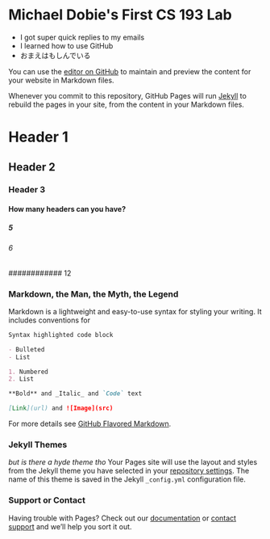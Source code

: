 # Michael Dobie's First CS 193 Lab

- I got super quick replies to my emails
- I learned how to use GitHub
- おまえはもしんでいる

You can use the [editor on GitHub](https://github.com/kalutes/CS193_Fall18_Lab1/edit/master/index.md) to maintain and preview the content for your website in Markdown files.

Whenever you commit to this repository, GitHub Pages will run [Jekyll](https://jekyllrb.com/) to rebuild the pages in your site, from the content in your Markdown files.

# Header 1
## Header 2
### Header 3
#### How many headers can you have?
##### 5
###### 6
############ 12

### Markdown, the Man, the Myth, the Legend

Markdown is a lightweight and easy-to-use syntax for styling your writing. It includes conventions for

```markdown
Syntax highlighted code block

- Bulleted
- List

1. Numbered
2. List

**Bold** and _Italic_ and `Code` text

[Link](url) and ![Image](src)
```

For more details see [GitHub Flavored Markdown](https://guides.github.com/features/mastering-markdown/).

### Jekyll Themes
_but is there a hyde theme tho_
Your Pages site will use the layout and styles from the Jekyll theme you have selected in your [repository settings](https://github.com/kalutes/CS193_Fall18_Lab1/settings). The name of this theme is saved in the Jekyll `_config.yml` configuration file.

### Support or Contact

Having trouble with Pages? Check out our [documentation](https://help.github.com/categories/github-pages-basics/) or [contact support](https://github.com/contact) and we’ll help you sort it out.
